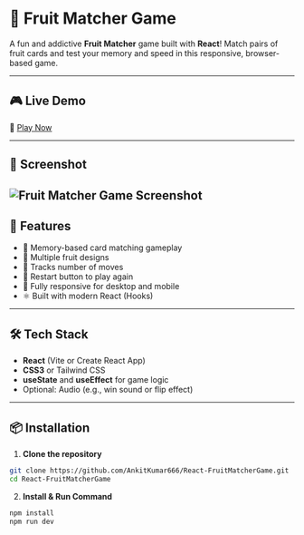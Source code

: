 # 🍓 Fruit Matcher Game

A fun and addictive **Fruit Matcher** game built with **React**! Match pairs of fruit cards and test your memory and speed in this responsive, browser-based game.

---

## 🎮 Live Demo

🔗 [Play Now](https://react-fruit-matcher-game.vercel.app/)

---

## 📸 Screenshot

![Fruit Matcher Game Screenshot](https://github.com/AnkitKumar666/React-FruitMatcherGame/blob/273da2a703f42604fd6c5ee9f29767864268b693/public/Fruit%20Matcher%20Game.png)
---

## 🚀 Features

- 🧠 Memory-based card matching gameplay
- 🍌 Multiple fruit designs
- 🎯 Tracks number of moves
- 🔁 Restart button to play again
- 📱 Fully responsive for desktop and mobile
- ⚛️ Built with modern React (Hooks)

---

## 🛠️ Tech Stack

- **React** (Vite or Create React App)
- **CSS3** or Tailwind CSS
- **useState** and **useEffect** for game logic
- Optional: Audio (e.g., win sound or flip effect)

---

## 📦 Installation

1. **Clone the repository**
```bash
git clone https://github.com/AnkitKumar666/React-FruitMatcherGame.git
cd React-FruitMatcherGame
```
2. **Install & Run Command**
```bash
npm install
npm run dev
```

   

